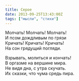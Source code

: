 ```yaml
---
title: Серое
date: 2013-09-25T13:43:00Z
tags: ["мысли", "стихи"]
---
```


Молчать! Молчать! Молчать!  
И псом дождливым по грязи  
Кричать! Кричать! Кричать!  
На сон грядущий погляди.

Взрывать, молиться и кончать!  
В оргазме на вершине мира.  
Не видя дна, с утра скучать.  
Их сказки, что чума средь пира.  
